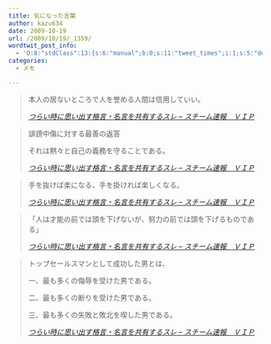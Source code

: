 ```yaml
---
title: 気になった言葉
author: kazu634
date: 2009-10-19
url: /2009/10/19/_1359/
wordtwit_post_info:
  - 'O:8:"stdClass":13:{s:6:"manual";b:0;s:11:"tweet_times";i:1;s:5:"delay";i:0;s:7:"enabled";i:1;s:10:"separation";s:2:"60";s:7:"version";s:3:"3.7";s:14:"tweet_template";b:0;s:6:"status";i:2;s:6:"result";a:0:{}s:13:"tweet_counter";i:2;s:13:"tweet_log_ids";a:1:{i:0;i:4851;}s:9:"hash_tags";a:0:{}s:8:"accounts";a:1:{i:0;s:7:"kazu634";}}'
categories:
  - メモ

---
```

<div class="section">
<blockquote title="Blogger Alliance | 404 Not Found" cite="http://newsteam.livedoor.biz/archives/51342753.html">
<p>
      本人の居ないところで人を誉める人間は信用していい。
</p>
    
<p>
<cite><a href="http://newsteam.livedoor.biz/archives/51342753.html" onclick="__gaTracker('send', 'event', 'outbound-article', 'http://newsteam.livedoor.biz/archives/51342753.html', 'つらい時に思い出す格言・名言を共有するスレ &#8211; スチーム速報　ＶＩＰ');" target="_blank">つらい時に思い出す格言・名言を共有するスレ &#8211; スチーム速報　ＶＩＰ</a></cite>
</p>
</blockquote>
  
<blockquote title="Blogger Alliance | 404 Not Found" cite="http://newsteam.livedoor.biz/archives/51342753.html">
<p>
      誹謗中傷に対する最善の返答
</p>
    
<p>
      それは黙々と自己の義務を守ることである。
</p>
    
<p>
<cite><a href="http://newsteam.livedoor.biz/archives/51342753.html" onclick="__gaTracker('send', 'event', 'outbound-article', 'http://newsteam.livedoor.biz/archives/51342753.html', 'つらい時に思い出す格言・名言を共有するスレ &#8211; スチーム速報　ＶＩＰ');" target="_blank">つらい時に思い出す格言・名言を共有するスレ &#8211; スチーム速報　ＶＩＰ</a></cite>
</p>
</blockquote>
  
<blockquote title="Blogger Alliance | 404 Not Found" cite="http://newsteam.livedoor.biz/archives/51342753.html">
<p>
      手を抜けば楽になる、手を掛ければ楽しくなる。
</p>
    
<p>
<cite><a href="http://newsteam.livedoor.biz/archives/51342753.html" onclick="__gaTracker('send', 'event', 'outbound-article', 'http://newsteam.livedoor.biz/archives/51342753.html', 'つらい時に思い出す格言・名言を共有するスレ &#8211; スチーム速報　ＶＩＰ');" target="_blank">つらい時に思い出す格言・名言を共有するスレ &#8211; スチーム速報　ＶＩＰ</a></cite>
</p>
</blockquote>
  
<blockquote title="Blogger Alliance | 404 Not Found" cite="http://newsteam.livedoor.biz/archives/51342753.html">
<p>
      「人は才能の前では頭を下げないが、努力の前では頭を下げるものである」
</p>
    
<p>
<cite><a href="http://newsteam.livedoor.biz/archives/51342753.html" onclick="__gaTracker('send', 'event', 'outbound-article', 'http://newsteam.livedoor.biz/archives/51342753.html', 'つらい時に思い出す格言・名言を共有するスレ &#8211; スチーム速報　ＶＩＰ');" target="_blank">つらい時に思い出す格言・名言を共有するスレ &#8211; スチーム速報　ＶＩＰ</a></cite>
</p>
</blockquote>
  
<blockquote title="Blogger Alliance | 404 Not Found" cite="http://newsteam.livedoor.biz/archives/51342753.html">
<p>
      トップセールスマンとして成功した男とは、
</p>
    
<p>
      一、最も多くの侮辱を受けた男である。
</p>
    
<p>
      二、最も多くの断りを受けた男である。
</p>
    
<p>
      三、最も多くの失敗と敗北を喫した男である。
</p>
    
<p>
<cite><a href="http://newsteam.livedoor.biz/archives/51342753.html" onclick="__gaTracker('send', 'event', 'outbound-article', 'http://newsteam.livedoor.biz/archives/51342753.html', 'つらい時に思い出す格言・名言を共有するスレ &#8211; スチーム速報　ＶＩＰ');" target="_blank">つらい時に思い出す格言・名言を共有するスレ &#8211; スチーム速報　ＶＩＰ</a></cite>
</p>
</blockquote>
</div>